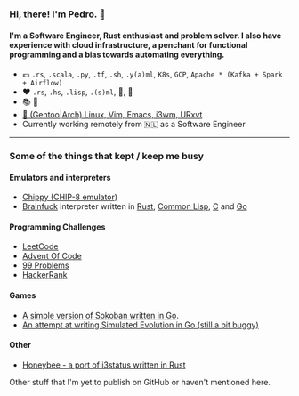 ### Hi, there! I'm Pedro. 👋
#### I'm a Software Engineer, Rust enthusiast and problem solver. I also have experience with cloud infrastructure, a penchant for functional programming and a bias towards automating everything.

- 💶 `.rs`, `.scala`, `.py`, `.tf`, `.sh`, `.y(a)ml`, `K8s`, `GCP`, `Apache * (Kafka + Spark + Airflow)`
- ❤️ `.rs`, `.hs`, `.lisp`, `.(s)ml`, :floppy_disk:, :space_invader:
- 📚 🎹
- [🐧 (Gentoo|Arch) Linux, Vim, Emacs, i3wm, URxvt](https://github.com/csixteen/dotties)
- Currently working remotely from 🇳🇱 as a Software Engineer

---
### Some of the things that kept / keep me busy
#### Emulators and interpreters
- [Chippy (CHIP-8 emulator)](https://github.com/csixteen/chippy)
- [Brainfuck](https://en.wikipedia.org/wiki/Brainfuck) interpreter written in [Rust](https://github.com/csixteen/rs-bff), [Common Lisp](https://github.com/csixteen/cl-bff), [C](https://github.com/csixteen/c-bff) and [Go](https://github.com/csixteen/go-bff)
#### Programming Challenges
- [LeetCode](https://github.com/csixteen/LeetCode)
- [Advent Of Code](https://github.com/csixteen/AdventOfCode)
- [99 Problems](https://github.com/csixteen/99Problems)
- [HackerRank](https://github.com/csixteen/HackerRank)
#### Games
- [A simple version of Sokoban written in Go](https://github.com/csixteen/sokoban).
- [An attempt at writing Simulated Evolution in Go (still a bit buggy)](https://github.com/csixteen/simulated-evolution)
#### Other
- [Honeybee - a port of i3status written in Rust](https://github.com/csixteen/honeybee)

Other stuff that I'm yet to publish on GitHub or haven't mentioned here.
